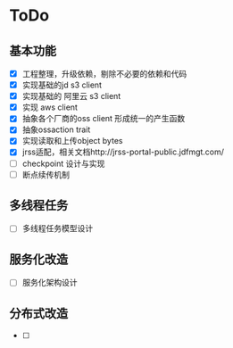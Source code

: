 # ToDo

## 基本功能

- [x] 工程整理，升级依赖，剔除不必要的依赖和代码
- [x] 实现基础的jd s3 client
- [x] 实现基础的 阿里云 s3 client
- [x] 实现 aws client
- [x] 抽象各个厂商的oss client 形成统一的产生函数
- [x] 抽象ossaction trait
- [x] 实现读取和上传object bytes
- [x] jrss适配，相关文档http://jrss-portal-public.jdfmgt.com/
- [ ] checkpoint 设计与实现
- [ ] 断点续传机制

## 多线程任务

- [ ] 多线程任务模型设计


## 服务化改造

- [ ] 服务化架构设计

## 分布式改造

- [ ]
